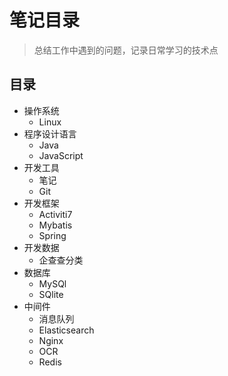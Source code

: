 # 笔记目录

> 总结工作中遇到的问题，记录日常学习的技术点

## 目录

* 操作系统
  * Linux
* 程序设计语言
  * Java
  * JavaScript
* 开发工具
  * 笔记
  * Git
* 开发框架
  * Activiti7
  * Mybatis
  * Spring
* 开发数据
  * 企查查分类
* 数据库
  * MySQl
  * SQlite
* 中间件
  * 消息队列
  * Elasticsearch
  * Nginx
  * OCR
  * Redis
  

